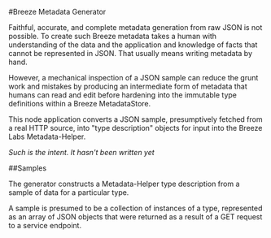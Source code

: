 #Breeze Metadata Generator

Faithful, accurate, and complete metadata generation from raw JSON is not possible.
To create such Breeze metadata takes a human with understanding of the data and the application and
knowledge of facts that cannot be represented in JSON. That usually means writing metadata by hand.

However, a mechanical inspection of a JSON sample can reduce the grunt work and mistakes by producing
an intermediate form of metadata that humans can read and edit before hardening into the immutable type
definitions within a Breeze MetadataStore.

This node application converts a JSON sample, presumptively fetched from a real HTTP source,
into "type description" objects for input into the Breeze Labs Metadata-Helper.

*Such is the intent. It hasn't been written yet*

##Samples

The generator constructs a Metadata-Helper type description from a sample of data for a particular type.

A sample is presumed to be a collection of instances of a type, represented as an array of JSON objects
that were returned as a result of a GET request to a service endpoint.